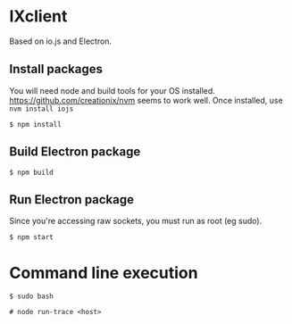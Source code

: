 # IXclient

Based on io.js and Electron.

## Install packages

You will need node and build tools for your OS installed.
https://github.com/creationix/nvm seems to work well. Once installed, use `nvm install iojs`

`$ npm install`

## Build Electron package

`$ npm build`

## Run Electron package

Since you're accessing raw sockets, you must run as root (eg sudo).

`$ npm start`

# Command line execution

`$ sudo bash`

`# node run-trace <host>`
